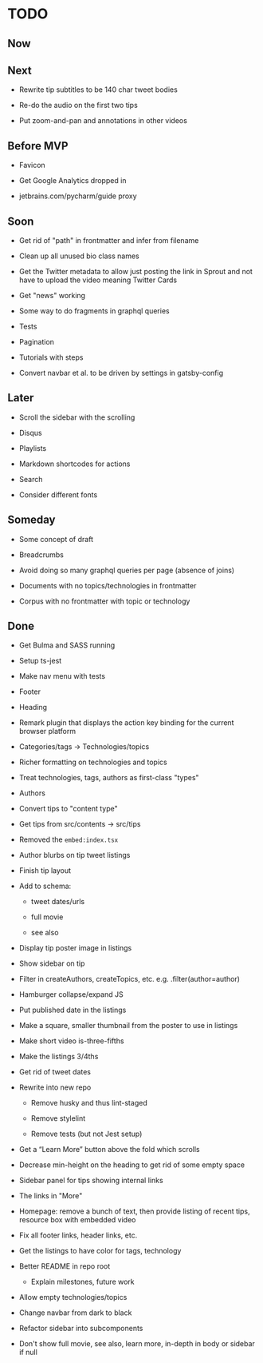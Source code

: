 # TODO

## Now


## Next

- Rewrite tip subtitles to be 140 char tweet bodies

- Re-do the audio on the first two tips

- Put zoom-and-pan and annotations in other videos

## Before MVP

- Favicon

- Get Google Analytics dropped in

- jetbrains.com/pycharm/guide proxy

## Soon

- Get rid of "path" in frontmatter and infer from filename

- Clean up all unused bio class names

- Get the Twitter <head> metadata to allow just posting the link 
in Sprout and not have to upload the video meaning Twitter Cards

- Get "news" working

- Some way to do fragments in graphql queries

- Tests

- Pagination

- Tutorials with steps

- Convert navbar et al. to be driven by settings in gatsby-config

## Later

- Scroll the sidebar with the scrolling

- Disqus

- Playlists

- Markdown shortcodes for actions

- Search

- Consider different fonts

## Someday

- Some concept of draft

- Breadcrumbs

- Avoid doing so many graphql queries per page (absence of joins)

- Documents with no topics/technologies in frontmatter

- Corpus with no frontmatter with topic or technology

## Done

- Get Bulma and SASS running

- Setup ts-jest

- Make nav menu with tests

- Footer

- Heading

- Remark plugin that displays the action key binding for the current 
  browser platform

- Categories/tags -> Technologies/topics

- Richer formatting on technologies and topics

- Treat technologies, tags, authors as first-class "types"

- Authors

- Convert tips to "content type"

- Get tips from src/contents -> src/tips

- Removed the `embed:index.tsx`

- Author blurbs on tip tweet listings

- Finish tip layout

- Add to schema:

    - tweet dates/urls
    
    - full movie
    
    - see also

- Display tip poster image in listings

- Show sidebar on tip
   
- Filter in createAuthors, createTopics, etc. e.g. .filter(author=author)

- Hamburger collapse/expand JS

- Put published date in the listings

- Make a square, smaller thumbnail from the poster to use in listings

- Make short video is-three-fifths

- Make the listings 3/4ths

- Get rid of tweet dates

- Rewrite into new repo

    - Remove husky and thus lint-staged
    
    - Remove stylelint
    
    - Remove tests (but not Jest setup)

- Get a “Learn More” button above the fold which scrolls

- Decrease min-height on the heading to get rid of some empty space

- Sidebar panel for tips showing internal links

- The links in "More"

- Homepage: remove a bunch of text, then provide listing of recent 
tips, resource box with embedded video

- Fix all footer links, header links, etc.

- Get the listings to have color for tags, technology

- Better README in repo root

    - Explain milestones, future work

- Allow empty technologies/topics

- Change navbar from dark to black

- Refactor sidebar into subcomponents

- Don't show full movie, see also, learn more, in-depth in body or 
sidebar if null
